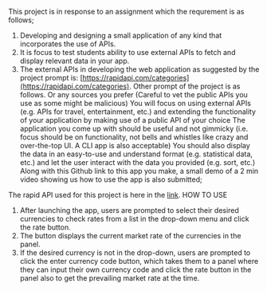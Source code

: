 This project is in response to an assignment which the requrement is as follows;
1.  Developing and designing a small application of any kind that incorporates the use of APIs.
2. It is focus to test students ability to use external APIs to fetch and display relevant data in your app.
3. The external APIs in developing the web application as suggested by the project prompt is:
[https://rapidapi.com/categories](https://rapidapi.com/categories).
Other prompt of the project is as follows.
Or any sources you prefer (Careful to vet the public APIs you use as some might be malicious)
You will focus on using external APIs (e.g. APIs for travel, entertainment, etc.) and extending the functionality of your application by making use of a public API of your choice
The application you come up with should be useful and not gimmicky (i.e. focus should be on functionality, not bells and whistles like crazy and over-the-top UI. A CLI app is also acceptable) 
You should also display the data in an easy-to-use and understand format (e.g. statistical data, etc.) and let the user interact with the data you provided (e.g. sort, etc.)
Along with this Github link to this app you make, a small demo of a 2 min video showing us how to use the app is also submitted;

The rapid API used for this project is here in the [link](https://rapidapi.com/fyhao/api/currency-exchange).
HOW TO USE
1. After launching the app, users are prompted to select their desired currencies to check rates from a list in the drop-down menu and click the rate button.
2. The button displays the current market rate of the currencies in the panel.
3. If the desired currency is not in the drop-down, users are prompted to click the enter currency code button, which takes them to a panel where they can input their own currency code and click the rate button in the panel also to get the prevailing market rate at the time.
